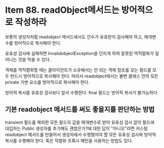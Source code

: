 # Item 88. readObject메서드는 방어적으로 작성하라
보통의 생성자처럼 readobject 메서드에서도 인수가 유효한지 검사해야 하고, 매개변수를 방어적으로 복사해야 한다.

유효성 검사에 실패하면 InvalidobjectException을 던지게 하여 잘못된 역직렬화가 일어나는 것을 막을 수 있다.

객체를 역직렬화할 때는 클라이언트가 소유해서는 안 되는 객체 참조를 갖는 필드를 모두 반드시 방어적으로 복사해야 한다. 
따라서 readobject에서는 불변 클래스 안의 모든 private 가변 요소를 방어적으로 복사해야 한다.

방어적 복사를 유효성 검사보다 앞서 수행한다.
final 필드는 방어적 복사가 불가능하다.

## 기본 readobject 메서드를 써도 좋을지를 판단하는 방법
transient 필드를 제외한 모든 필드의 값을 매개변수로 받아 유효성 검사 없이 필드에 대입하는 Public 생성자를 추가해도 괜찮은가?에 대한 답이 "아니오"라면 커스텀 readobject 메서드를 만들어서 생성자에서 수행했어야 할 모든 유효성 검사와 방어적 복사를 수행해야 한다. 
혹은 직렬화 프록시 패턴을 사용하는 방법도 있다.